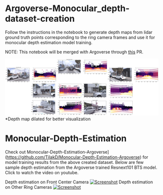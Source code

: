 # Argoverse-Monocular_depth-dataset-creation
Follow the instructions in the notebook to generate depth maps from lidar ground truth points corresponding to the ring camera frames and use it for monocular depth estimation model training. 

NOTE: This notebook will be merged with Argoverse through [this](https://github.com/argoai/argoverse-api/pull/146) PR.

![Alt text](depth_map.png?raw=true "Sample")
*Depth map dilated for better visualization



# Monocular-Depth-Estimation
Check out Monocular-Depth-Estimation-Argoverse](https://github.com/TilakD/Monocular-Depth-Estimation-Argoverse) for model training results from the above created dataset.
Below are few sample depth estimation from the Argoverse trained Resnext101 BTS model. Click to watch the video on youtube.

Depth estimation on Front Center Camera
[![Screenshot](https://github.com/TilakD/Monocular-Depth-Estimation-Argoverse/blob/master/images/vlcsnap-2020-07-20-15h53m17s829.png)](https://youtu.be/Fu7XHyHw1Gc)
Depth estimation on Other Ring Cameras
[![Screenshot](https://github.com/TilakD/Monocular-Depth-Estimation-Argoverse/blob/master/images/vlcsnap-2020-07-21-14h43m47s958.png)](https://youtu.be/mjnpUREeBcM)


